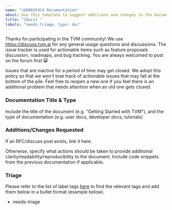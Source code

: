 ```yaml
---
name: "\U0001F4C4 Documentation"
about: Use this template to suggest additions and changes to the documentation. Find the list of label tags [here](https://github.com/apache/tvm/wiki/Issue-Triage-Labels).
title: "[Docs] "
labels: "needs-triage, type: doc"
---
```


Thanks for participating in the TVM community! We use https://discuss.tvm.ai for any general usage questions and discussions. The issue tracker is used for actionable items such as feature proposals discussion, roadmaps, and bug tracking.  You are always welcomed to post on the forum first :smile_cat:

Issues that are inactive for a period of time may get closed. We adopt this policy so that we won't lose track of actionable issues that may fall at the bottom of the pile. Feel free to reopen a new one if you feel there is an additional problem that needs attention when an old one gets closed.

### Documentation Title & Type

Include the title of the document (e.g. "Getting Started with TVM"), and the type of documentation (e.g. user docs, developer docs, tutorials)

### Additions/Changes Requested

If an RFC/discuss post exists, link it here.

Otherwise, specify what actions should be taken to provide additional clarity/readability/reproducibility to the document. Include code snippets from the previous documentation if applicable.

### Triage

Please refer to the list of label tags [here](https://github.com/apache/tvm/wiki/Issue-Triage-Labels) to find the relevant tags and add them below in a bullet format (example below).

* needs-triage

